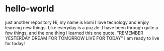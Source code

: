 # hello-world
just another repository
Hi, my name is komi
I love tecnology and enjoy learning new things. Like everyday is a puzzle. 
I have been through quite a few things, and the one thing I 
learned this one quote. "REMEMBER YESTERDAY DREAM FOR TOMORROW 
LIVE FOR TODAY" I am ready to live for today!
